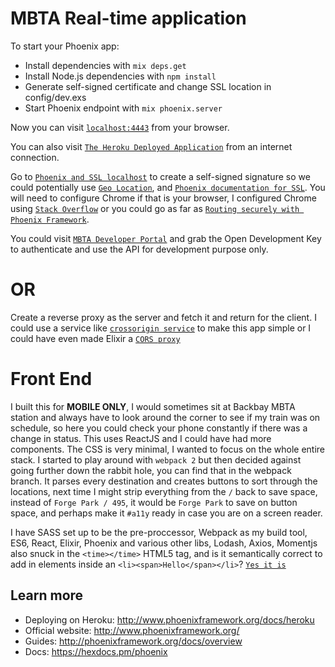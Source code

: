 # MBTA Real-time application

To start your Phoenix app:

- Install dependencies with `mix deps.get`
- Install Node.js dependencies with `npm install`
- Generate self-signed certificate and change SSL location in config/dev.exs
- Start Phoenix endpoint with `mix phoenix.server`

Now you can visit [`localhost:4443`](http://localhost:4443) from your browser.

You can also visit [`The Heroku Deployed Application`](https://infinite-earth-33151.herokuapp.com/) from an internet connection.

Go to [`Phoenix and SSL localhost`](https://ohanhi.github.io/phoenix-ssl-localhost.html) to create a self-signed signature so we could potentially use [`Geo Location`](https://developer.mozilla.org/en-US/docs/Web/API/Geolocation/Using_geolocation), and [`Phoenix documentation for SSL`](http://www.phoenixframework.org/docs/configuration-for-ssl). You will need to configure Chrome if that is your browser, I configured Chrome using [`Stack Overflow`](https://developer.mozilla.org/en-US/docs/Web/API/Geolocation/Using_geolocation) or you could go as far as [`Routing securely with Phoenix Framework`](https://kronicdeth.github.io/routing-securely-with-phoenix-framework/#/).

You could visit [`MBTA Developer Portal`](http://realtime.mbta.com/Portal/Home/Download) and grab the Open Development Key to authenticate and use the API for development purpose only.

# OR

Create a reverse proxy as the server and fetch it and return for the client. I could use a service like [`crossorigin service`](https://cors-anywhere.herokuapp.com) to make this app simple or I could have even made Elixir a [`CORS proxy`](https://github.com/Dania02525/cowboycors)

# Front End

I built this for **MOBILE ONLY**, I would sometimes sit at Backbay MBTA station and always have to look around the corner to see if my train was on schedule, so here you could check your phone constantly if there was a change in status. This uses ReactJS and I could have had more components. The CSS is very minimal, I wanted to focus on the whole entire stack. I started to play around with `webpack 2` but then decided against going further down the rabbit hole, you can find that in the webpack branch. It parses every destination and creates buttons to sort through the locations, next time I might strip everything from the `/` back to save space, instead of `Forge Park / 495`, it would be `Forge Park` to save on button space, and perhaps make it `#a11y` ready in case you are on a screen reader.

I have SASS set up to be the pre-proccessor, Webpack as my build tool, ES6, React, Elixir, Phoenix and various other libs, Lodash, Axios, Momentjs also snuck in the `<time></time>` HTML5 tag, and is it semantically correct to add in elements inside an `<li><span>Hello</span></li>`? [`Yes it is`](http://stackoverflow.com/questions/4967976/what-are-the-allowed-tags-inside-a-li)

## Learn more

- Deploying on Heroku: <http://www.phoenixframework.org/docs/heroku>
- Official website: <http://www.phoenixframework.org/>
- Guides: <http://phoenixframework.org/docs/overview>
- Docs: <https://hexdocs.pm/phoenix>
